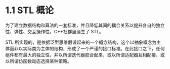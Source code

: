 # 1.1 STL 概论

为了建立数据结构和算法的一套标准，并且降低其间的耦合关系以提升各自的独立性、弹性、交互操作性，C++社群里诞生了 STL。

STL 所实现的，是依据泛型思维假设起来的一个概念结构，这个以抽象概念为主体而非以实际类为主体的结构，形成了一个严谨的接口标准。在此接口之下，任何组件都有最大的独立性，并以所谓迭代器胶合起来，或以所谓适配器互相配接，或以所谓仿函数动态选择某种策略。
